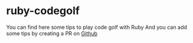 # ruby-codegolf

You can find here some tips to play code golf with Ruby
And you can add some tips by creating a PR on [Github](https://github.com/ananagame/ruby-codegolf)
